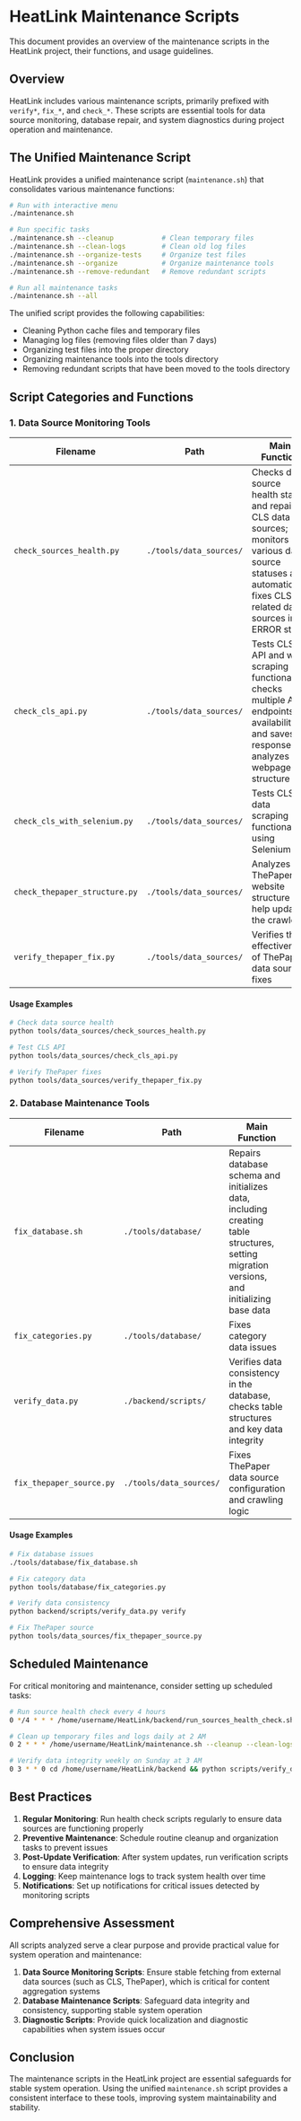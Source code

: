# HeatLink Maintenance Scripts

This document provides an overview of the maintenance scripts in the HeatLink project, their functions, and usage guidelines.

## Overview

HeatLink includes various maintenance scripts, primarily prefixed with `verify*`, `fix_*`, and `check_*`. These scripts are essential tools for data source monitoring, database repair, and system diagnostics during project operation and maintenance.

## The Unified Maintenance Script

HeatLink provides a unified maintenance script (`maintenance.sh`) that consolidates various maintenance functions:

```bash
# Run with interactive menu
./maintenance.sh

# Run specific tasks
./maintenance.sh --cleanup            # Clean temporary files
./maintenance.sh --clean-logs         # Clean old log files
./maintenance.sh --organize-tests     # Organize test files
./maintenance.sh --organize           # Organize maintenance tools
./maintenance.sh --remove-redundant   # Remove redundant scripts

# Run all maintenance tasks
./maintenance.sh --all
```

The unified script provides the following capabilities:
- Cleaning Python cache files and temporary files
- Managing log files (removing files older than 7 days)
- Organizing test files into the proper directory
- Organizing maintenance tools into the tools directory
- Removing redundant scripts that have been moved to the tools directory

## Script Categories and Functions

### 1. Data Source Monitoring Tools

| Filename | Path | Main Function | Notes |
|----------|------|---------------|-------|
| `check_sources_health.py` | `./tools/data_sources/` | Checks data source health status and repairs CLS data sources; monitors various data source statuses and automatically fixes CLS-related data sources in ERROR state | Use as a regular monitoring tool |
| `check_cls_api.py` | `./tools/data_sources/` | Tests CLS API and web scraping functionality; checks multiple API endpoints' availability and saves responses; analyzes webpage structure | Use as a diagnostic tool |
| `check_cls_with_selenium.py` | `./tools/data_sources/` | Tests CLS data scraping functionality using Selenium | Use as a backup diagnostic tool |
| `check_thepaper_structure.py` | `./tools/data_sources/` | Analyzes ThePaper website structure to help update the crawler | Use as a diagnostic tool |
| `verify_thepaper_fix.py` | `./tools/data_sources/` | Verifies the effectiveness of ThePaper data source fixes | Use as a diagnostic tool |

#### Usage Examples

```bash
# Check data source health
python tools/data_sources/check_sources_health.py

# Test CLS API
python tools/data_sources/check_cls_api.py

# Verify ThePaper fixes
python tools/data_sources/verify_thepaper_fix.py
```

### 2. Database Maintenance Tools

| Filename | Path | Main Function | Notes |
|----------|------|---------------|-------|
| `fix_database.sh` | `./tools/database/` | Repairs database schema and initializes data, including creating table structures, setting migration versions, and initializing base data | Core system recovery tool |
| `fix_categories.py` | `./tools/database/` | Fixes category data issues | Database maintenance tool |
| `verify_data.py` | `./backend/scripts/` | Verifies data consistency in the database, checks table structures and key data integrity | System validation tool |
| `fix_thepaper_source.py` | `./tools/data_sources/` | Fixes ThePaper data source configuration and crawling logic | Data source maintenance tool |

#### Usage Examples

```bash
# Fix database issues
./tools/database/fix_database.sh

# Fix category data
python tools/database/fix_categories.py

# Verify data consistency
python backend/scripts/verify_data.py verify

# Fix ThePaper source
python tools/data_sources/fix_thepaper_source.py
```

## Scheduled Maintenance

For critical monitoring and maintenance, consider setting up scheduled tasks:

```bash
# Run source health check every 4 hours
0 */4 * * * /home/username/HeatLink/backend/run_sources_health_check.sh

# Clean up temporary files and logs daily at 2 AM
0 2 * * * /home/username/HeatLink/maintenance.sh --cleanup --clean-logs

# Verify data integrity weekly on Sunday at 3 AM
0 3 * * 0 cd /home/username/HeatLink/backend && python scripts/verify_data.py verify --fix
```

## Best Practices

1. **Regular Monitoring**: Run health check scripts regularly to ensure data sources are functioning properly
2. **Preventive Maintenance**: Schedule routine cleanup and organization tasks to prevent issues
3. **Post-Update Verification**: After system updates, run verification scripts to ensure data integrity
4. **Logging**: Keep maintenance logs to track system health over time
5. **Notifications**: Set up notifications for critical issues detected by monitoring scripts

## Comprehensive Assessment

All scripts analyzed serve a clear purpose and provide practical value for system operation and maintenance:

1. **Data Source Monitoring Scripts**: Ensure stable fetching from external data sources (such as CLS, ThePaper), which is critical for content aggregation systems
2. **Database Maintenance Scripts**: Safeguard data integrity and consistency, supporting stable system operation
3. **Diagnostic Scripts**: Provide quick localization and diagnostic capabilities when system issues occur

## Conclusion

The maintenance scripts in the HeatLink project are essential safeguards for stable system operation. Using the unified `maintenance.sh` script provides a consistent interface to these tools, improving system maintainability and stability. 
